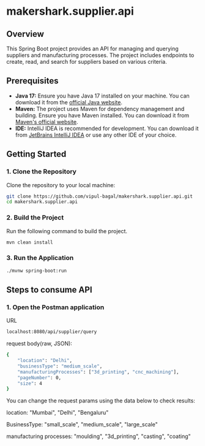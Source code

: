 # makershark.supplier.api

## Overview

This Spring Boot project provides an API for managing and querying suppliers and manufacturing processes. The project includes endpoints to create, read, and search for suppliers based on various criteria.

## Prerequisites

- **Java 17:** Ensure you have Java 17 installed on your machine. You can download it from the [official Java website](https://www.oracle.com/java/technologies/javase-jdk17-downloads.html).
- **Maven:** The project uses Maven for dependency management and building. Ensure you have Maven installed. You can download it from [Maven's official website](https://maven.apache.org/download.cgi).
- **IDE:** IntelliJ IDEA is recommended for development. You can download it from [JetBrains IntelliJ IDEA](https://www.jetbrains.com/idea/download/) or use any other IDE of your choice.

## Getting Started

### 1. Clone the Repository

Clone the repository to your local machine:

```bash
git clone https://github.com/vipul-bagal/makershark.supplier.api.git
cd makershark.supplier.api
```

### 2. Build the Project

Run the following command to build the project.

```bash
mvn clean install
```

### 3. Run the Application

```bash
./mvnw spring-boot:run
```


## Steps to consume API

### 1. Open the Postman application

URL
```bash
localhost:8080/api/supplier/query
```

request body(raw, JSON):
```bash
{
    "location": "Delhi",
    "businessType": "medium_scale",
    "manufacturingProcesses": ["3d_printing", "cnc_machining"],
    "pageNumber": 0,
    "size": 4
}

```

You can change the request params using the data below to check results:

location: "Mumbai", "Delhi", "Bengaluru"

BusinessType: "small_scale", "medium_scale", "large_scale"

manufacturing processes: "moulding", "3d_printing", "casting", "coating"






